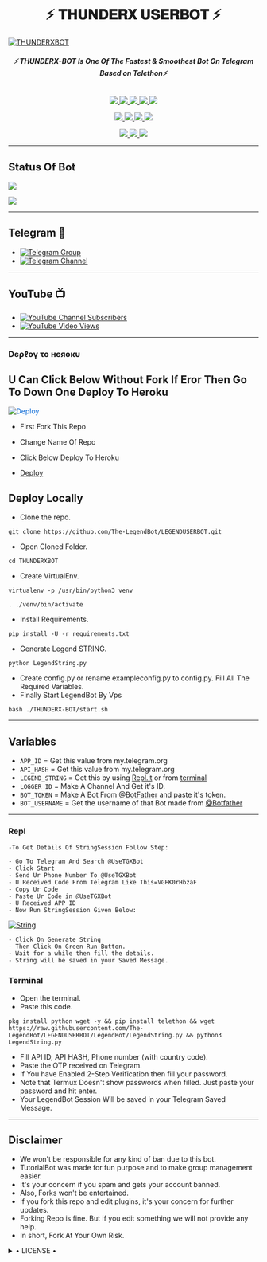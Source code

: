 <h1 align="center">
<b> ⚡ 𝐓𝐇𝐔𝐍𝐃𝐄𝐑𝐗 𝐔𝐒𝐄𝐑𝐁𝐎𝐓 ⚡ </b>
</h1>

[![THUNDERXBOT](https://telegra.ph/file/0eb7244a93939549869c0.jpg)](https://github.com/Sahilsoni291/THUNDERXBOT)

<h6 align="center">
  <b>⚡ THUNDERX-BOT Is One Of The Fastest & Smoothest Bot On Telegram Based on Telethon⚡</b>
</h6>

<p align="center">
<a href="https://github.com/Sahilsoni/THUNDERXBOT" alt="GitHub closed issues"> <img src="https://img.shields.io/github/issues-closed-raw/Sahilsoni291/THUNDERXBOT?style=flat&logo=github&color=success" /> </a>
<a href="https://github.com/Sahilsoni291/THUNDERXBOT/graphs/contributors" alt="GitHub contributors"> <img src="https://img.shields.io/github/contributors/Sahilsoni291/THUNDERXBOT?style=flat&logo=github" /> </a>
<a href="https://github.com/Sahilsoni291/THUNDERXBOT/network/members" alt="GitHub forks"> <img src="https://img.shields.io/github/forks/Sahilsoni291/THUNDERX-BOT?label=Forks&logo=github" /> </a>
<a href="https://github.com/Sahilsoni291/THUNDERXBOT" alt="GitHub closed pull requests"> <img src="https://img.shields.io/github/issues-pr-closed-raw/Sahilsoni291/THUNDERXBOT?color=success" /> </a>
<a href="https://github.com/Sahilsoni291/THUNDERXBOT" alt="GitHub issues"> <img src="https://img.shields.io/github/issues-raw/Sahilsoni291/THUNDERXBOT?style=flat&logo=github&color=yellow" /> </a>
</p>
<p align="center">
<a href="https://www.python.org/" alt="made-with-python"> <img src="https://img.shields.io/badge/Made%20with-Python-1f425f.svg?style=flat&logo=python&color=blue" /> </a>
<a href="https://github.com/Sahilsoni291/THUNDERXBOT" alt="Docker!"> <img src="https://aleen42.github.io/badges/src/docker.svg" /> </a>
<a href="https://github.com/Sahilsoni291/THUNDERXBOT" alt="GitHub repo size"> <img src="https://img.shields.io/github/repo-size/Sahilsoni291/THUNDERX BOT" /> </a>
<a href="https://github.com/Sahilsoni291/THUNDERXBOT/blob/master/LICENSE" alt="GPLv3 license"> <img src="https://img.shields.io/badge/License-GPLv3-blue.svg" /> </a>
</p>
<p align="center">
<a href="https://t.me/THUNDERX_SUPPORT" alt="Telegram!"> <img src="https://aleen42.github.io/badges/src/telegram.svg" /> </a>
<a href="https://github.com/Sahilsoni291/THUNDERXBOT/graphs/commit-activity" alt="Maintenance"> <img src="https://img.shields.io/badge/Maintained%3F-yes-green.svg" /> </a>
<a href="https://makeapullrequest.com" alt="PRs Welcome"> <img src="https://img.shields.io/badge/PRs-welcome-brightgreen.svg?style=flat-square" /> </a>
</p>

------
## Status Of Bot 
<p align="left">
    <a href="https://github.com/Sahilsoni291/THUNDERXBOT/network/members"><img src="https://img.shields.io/github/forks/Sahilsoni291/THUNDERX-BOT?label=Forks&logoColor=Black&style=social"></a><p align="left"><a href="https://github.com/Sahilsoni291/THUNDERX-BOT/stargazers"><img src="https://img.shields.io/github/stars/sahilsoni291/THUNDERX-BOT?logoColor=Blue&style=social"></a><p align="left"><a href="https://github.com/Sahilsoni291/THUNDERX-BOT"></a><p align="left"><a href="https://github.com/Sahilsoni291/THUNDERX-BOT?"></a>

------
## Telegram 🏪
- [![Telegram Group](https://img.shields.io/badge/Telegram-Group-brightgreen)](https://t.me/THUNDERX_SUPPORT)
- [![Telegram Channel](https://img.shields.io/badge/Telegram-Channel-brightgreen)](https://t.me/OFFICIAL_THUNDERXBOT)

------
## YouTube 📺
- [![YouTube Channel Subscribers](https://img.shields.io/youtube/channel/subscribers/UCvp8PY25PTRhFDZjLv3sVfg?style=social)](https://youtube.com/channel/UCvp8PY25PTRhFDZjLv3sVfg)
- [![YouTube Video Views](https://img.shields.io/youtube/views/9dQgdUJfk_k?label=Tutorial+•+Heroku+•&style=social)](https://youtu.be/9dQgdUJfk_k)

------------
<h3> Dєρℓογ το нєяοκυ </h3>

## U Can Click Below Without Fork If Eror Then Go To Down One Deploy To Heroku

<a href="https://heroku.com/deploy/" rel="nofollow" style="background-color: initial; box-sizing: border-box; color: #0366d6; text-decoration-line: none;"><img alt="Deploy" data-canonical-src="https://www.herokucdn.com/deploy/button.svg" src="https://camo.githubusercontent.com/83b0e95b38892b49184e07ad572c94c8038323fb/68747470733a2f2f7777772e6865726f6b7563646e2e636f6d2f6465706c6f792f627574746f6e2e737667" style="border-style: none; box-sizing: initial; max-width: 100%;" /></a></div>
</a>

- First Fork This Repo

- Change Name Of Repo

- Click Below Deploy To Heroku


- [Deploy](https://heroku.com/deploy/)

## Deploy Locally

- Clone the repo. 

`git clone https://github.com/The-LegendBot/LEGENDUSERBOT.git`
- Open Cloned Folder.

`cd THUNDERXBOT`
- Create VirtualEnv.

`virtualenv -p /usr/bin/python3 venv`

`. ./venv/bin/activate`
- Install Requirements.

`pip install -U -r requirements.txt`
- Generate Legend STRING.

`python LegendString.py`
- Create config.py or rename exampleconfig.py to config.py. Fill All The Required Variables.
- Finally Start LegendBot By Vps

`bash ./THUNDERX-BOT/start.sh`

---------

## Variables

- `APP_ID`  =  Get this value from my.telegram.org
- `API_HASH`  =  Get this value from my.telegram.org
- `LEGEND_STRING`  =  Get this by using [Repl.it](#Repl) or from [terminal](#Terminal)
- `LOGGER_ID`  =  Make A Channel And Get it's ID.
- `BOT_TOKEN`  =  Make A Bot From [@BotFather](https://t.me/botfather) and paste it's token.
- `BOT_USERNAME`  =  Get the username of that Bot made from [@Botfather](https://t.me/botfather)

------
### Repl


    -To Get Details Of StringSession Follow Step: 

    - Go To Telegram And Search @UseTGXBot
    - Click Start
    - Send Ur Phone Number To @UseTGXBot
    - U Received Code From Telegram Like This=VGFK0rHbzaF
    - Copy Ur Code
    - Paste Ur Code in @UseTGXBot
    - U Received APP ID
    - Now Run StringSession Given Below:
   

[![String](https://telegra.ph/file/a6bca4695a54de983c015.jpg)](https://replit.com/@KrishnaJaiswal1/LEGENDBOT#main.py) 

    - Click On Generate String
    - Then Click On Green Run Button.
    - Wait for a while then fill the details.
    - String will be saved in your Saved Message.


### Terminal
- Open the terminal.
- Paste this code.

`pkg install python wget -y && pip install telethon && wget https://raw.githubusercontent.com/The-LegendBot/LEGENDUSERBOT/LegendBot/LegendString.py && python3 LegendString.py`
- Fill API ID, API HASH, Phone number (with country code).
- Paste the OTP received on Telegram.
- If You have Enabled 2-Step Verification then fill your password.
- Note that Termux Doesn't show passwords when filled. Just paste your password and hit enter.
- Your LegendBot Session Will be saved in your Telegram Saved Message.


------
## Disclaimer
- We won't be responsible for any kind of ban due to this bot.
- TutorialBot was made for fun purpose and to make group management easier.
- It's your concern if you spam and gets your account banned.
- Also, Forks won't be entertained.
- If you fork this repo and edit plugins, it's your concern for further updates.
- Forking Repo is fine. But if you edit something we will not provide any help.
- In short, Fork At Your Own Risk.

<details>

  <summary> • LICENSE • </summary>

![](https://www.gnu.org/graphics/gplv3-or-later.png)

LEGEND-OS

Poject [LEGENDBOT](https://github.com/LEGEND-OS/LEGENDBOT) is free software: you can redistribute it and/or modify

it under the terms of the GNU General Public License as published by

the Free Software Foundation, either version 3 of the License, or

(at your option) any later version.

This program is distributed in the hope that it will be useful,

but WITHOUT ANY WARRANTY; without even the implied warranty of

MERCHANTABILITY or FITNESS FOR A PARTICULAR PURPOSE.  See the

GNU General Public License for more details.

You should have received a copy of the GNU General Public License

along with this program. If not, see <https://www.gnu.org/licenses/>.

</details>
